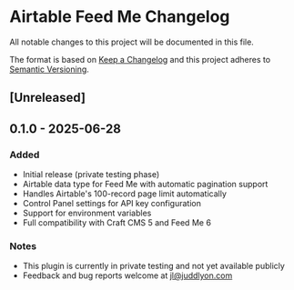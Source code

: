 # Airtable Feed Me Changelog

All notable changes to this project will be documented in this file.

The format is based on [Keep a Changelog](http://keepachangelog.com/) and this project adheres to [Semantic Versioning](http://semver.org/).

## [Unreleased]

## 0.1.0 - 2025-06-28
### Added
- Initial release (private testing phase)
- Airtable data type for Feed Me with automatic pagination support
- Handles Airtable's 100-record page limit automatically
- Control Panel settings for API key configuration
- Support for environment variables
- Full compatibility with Craft CMS 5 and Feed Me 6

### Notes
- This plugin is currently in private testing and not yet available publicly
- Feedback and bug reports welcome at jl@juddlyon.com